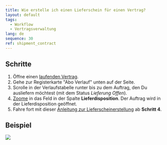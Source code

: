 ```yaml
---
title: Wie erstelle ich einen Lieferschein für einen Vertrag?
layout: default
tags:
  - Workflow
  - Vertragsverwaltung
lang: de
sequence: 30
ref: shipment_contract
---
```


## Schritte
1. Öffne einen [laufenden Vertrag](Vertrag_erfassen).
1. Gehe zur Registerkarte "Abo Verlauf" unten auf der Seite.
1. Scrolle in der Verlaufstabelle runter bis zu dem Auftrag, den Du ausliefern möchtest (mit dem Status *Lieferung Offen*).
1. [Zoome](Zoomen_in_Tabellenfeld) in das Feld in der Spalte **Lieferdisposition**. Der Auftrag wird in der Lieferdisposition geöffnet.
1. Fahre fort mit dieser [Anleitung zur Lieferscheinerstellung](Zu_Auftrag_Lieferschein_erstellen) ab **Schritt 4**.

## Beispiel
![](assets/Zu_Vertrag_Lieferschein_erstellen.gif)
